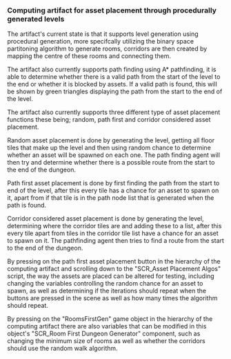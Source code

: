 ### Computing artifact for asset placement through procedurally generated levels

The artifact's current state is that it supports level generation using procedural generation, more specifcally utilizing the binary space partitoning algorithm to generate rooms, corridors are then created by mapping the centre of these rooms and connecting them.

The artifact also currently supports path finding using A* pathfinding, it is able to determine whether there is a valid path from the start of the level to the end or whether it is blocked by assets. If a valid path is found, this will be shown by green triangles displaying the path from the start to the end of the level.

The artifact also currently supports three different type of asset placement functions these being; random, path first and corridor considered asset placement.

Random asset placement is done by generating the level, getting all floor tiles that make up the level and then using random chance to determine whether an asset will be spawned on each one. The path finding agent will then try and determine whether there is a possible route from the start to the end of the dungeon.

Path first asset placement is done by first finding the path from the start to end of the level, after this every tile has a chance for an asset to spawn on it, apart from if that tile is in the path node list that is generated when the path is found.

Corridor considered asset placement is done by generating the level, determining where the corridor tiles are and adding these to a list, after this every tile apart from tiles in the corridor tile list have a chance for an asset to spawn on it. The pathfinding agent then tries to find a route from the start to the end of the dungeon.

By pressing on the path first asset placement button in the hierarchy of the computing artifact and scrolling down to the "SCR_Asset Placement Algos" script, the way the assets are placed can be altered for testing, including changing the variables controlling the random chance for an asset to spawn, as well as determining if the iterations should repeat when the buttons are pressed in the scene as well as how many times the algorithm should repeat.

By pressing on the "RoomsFirstGen" game object in the hierarchy of the computing artifact there are also variables that can be modified in this object's "SCR_Room First Dungeon Generator" component, such as changing the minimum size of rooms as well as whether the corridors should use the random walk algorithm.
